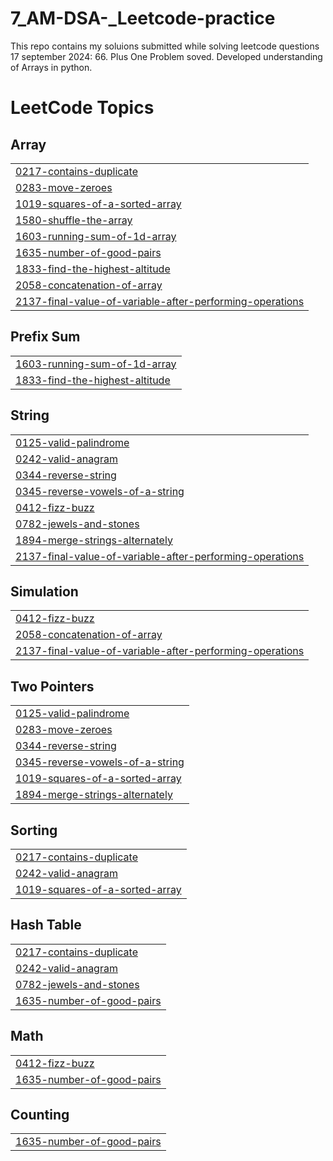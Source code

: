 # 7_AM-DSA-_Leetcode-practice
This repo contains my soluions submitted while solving leetcode questions
17 september 2024: 66. Plus One Problem soved.
Developed understanding of Arrays in python.

<!---LeetCode Topics Start-->
# LeetCode Topics
## Array
|  |
| ------- |
| [0217-contains-duplicate](https://github.com/iubaidrmn/7_AM-DSA-_Leetcode-practice/tree/master/0217-contains-duplicate) |
| [0283-move-zeroes](https://github.com/iubaidrmn/7_AM-DSA-_Leetcode-practice/tree/master/0283-move-zeroes) |
| [1019-squares-of-a-sorted-array](https://github.com/iubaidrmn/7_AM-DSA-_Leetcode-practice/tree/master/1019-squares-of-a-sorted-array) |
| [1580-shuffle-the-array](https://github.com/iubaidrmn/7_AM-DSA-_Leetcode-practice/tree/master/1580-shuffle-the-array) |
| [1603-running-sum-of-1d-array](https://github.com/iubaidrmn/7_AM-DSA-_Leetcode-practice/tree/master/1603-running-sum-of-1d-array) |
| [1635-number-of-good-pairs](https://github.com/iubaidrmn/7_AM-DSA-_Leetcode-practice/tree/master/1635-number-of-good-pairs) |
| [1833-find-the-highest-altitude](https://github.com/iubaidrmn/7_AM-DSA-_Leetcode-practice/tree/master/1833-find-the-highest-altitude) |
| [2058-concatenation-of-array](https://github.com/iubaidrmn/7_AM-DSA-_Leetcode-practice/tree/master/2058-concatenation-of-array) |
| [2137-final-value-of-variable-after-performing-operations](https://github.com/iubaidrmn/7_AM-DSA-_Leetcode-practice/tree/master/2137-final-value-of-variable-after-performing-operations) |
## Prefix Sum
|  |
| ------- |
| [1603-running-sum-of-1d-array](https://github.com/iubaidrmn/7_AM-DSA-_Leetcode-practice/tree/master/1603-running-sum-of-1d-array) |
| [1833-find-the-highest-altitude](https://github.com/iubaidrmn/7_AM-DSA-_Leetcode-practice/tree/master/1833-find-the-highest-altitude) |
## String
|  |
| ------- |
| [0125-valid-palindrome](https://github.com/iubaidrmn/7_AM-DSA-_Leetcode-practice/tree/master/0125-valid-palindrome) |
| [0242-valid-anagram](https://github.com/iubaidrmn/7_AM-DSA-_Leetcode-practice/tree/master/0242-valid-anagram) |
| [0344-reverse-string](https://github.com/iubaidrmn/7_AM-DSA-_Leetcode-practice/tree/master/0344-reverse-string) |
| [0345-reverse-vowels-of-a-string](https://github.com/iubaidrmn/7_AM-DSA-_Leetcode-practice/tree/master/0345-reverse-vowels-of-a-string) |
| [0412-fizz-buzz](https://github.com/iubaidrmn/7_AM-DSA-_Leetcode-practice/tree/master/0412-fizz-buzz) |
| [0782-jewels-and-stones](https://github.com/iubaidrmn/7_AM-DSA-_Leetcode-practice/tree/master/0782-jewels-and-stones) |
| [1894-merge-strings-alternately](https://github.com/iubaidrmn/7_AM-DSA-_Leetcode-practice/tree/master/1894-merge-strings-alternately) |
| [2137-final-value-of-variable-after-performing-operations](https://github.com/iubaidrmn/7_AM-DSA-_Leetcode-practice/tree/master/2137-final-value-of-variable-after-performing-operations) |
## Simulation
|  |
| ------- |
| [0412-fizz-buzz](https://github.com/iubaidrmn/7_AM-DSA-_Leetcode-practice/tree/master/0412-fizz-buzz) |
| [2058-concatenation-of-array](https://github.com/iubaidrmn/7_AM-DSA-_Leetcode-practice/tree/master/2058-concatenation-of-array) |
| [2137-final-value-of-variable-after-performing-operations](https://github.com/iubaidrmn/7_AM-DSA-_Leetcode-practice/tree/master/2137-final-value-of-variable-after-performing-operations) |
## Two Pointers
|  |
| ------- |
| [0125-valid-palindrome](https://github.com/iubaidrmn/7_AM-DSA-_Leetcode-practice/tree/master/0125-valid-palindrome) |
| [0283-move-zeroes](https://github.com/iubaidrmn/7_AM-DSA-_Leetcode-practice/tree/master/0283-move-zeroes) |
| [0344-reverse-string](https://github.com/iubaidrmn/7_AM-DSA-_Leetcode-practice/tree/master/0344-reverse-string) |
| [0345-reverse-vowels-of-a-string](https://github.com/iubaidrmn/7_AM-DSA-_Leetcode-practice/tree/master/0345-reverse-vowels-of-a-string) |
| [1019-squares-of-a-sorted-array](https://github.com/iubaidrmn/7_AM-DSA-_Leetcode-practice/tree/master/1019-squares-of-a-sorted-array) |
| [1894-merge-strings-alternately](https://github.com/iubaidrmn/7_AM-DSA-_Leetcode-practice/tree/master/1894-merge-strings-alternately) |
## Sorting
|  |
| ------- |
| [0217-contains-duplicate](https://github.com/iubaidrmn/7_AM-DSA-_Leetcode-practice/tree/master/0217-contains-duplicate) |
| [0242-valid-anagram](https://github.com/iubaidrmn/7_AM-DSA-_Leetcode-practice/tree/master/0242-valid-anagram) |
| [1019-squares-of-a-sorted-array](https://github.com/iubaidrmn/7_AM-DSA-_Leetcode-practice/tree/master/1019-squares-of-a-sorted-array) |
## Hash Table
|  |
| ------- |
| [0217-contains-duplicate](https://github.com/iubaidrmn/7_AM-DSA-_Leetcode-practice/tree/master/0217-contains-duplicate) |
| [0242-valid-anagram](https://github.com/iubaidrmn/7_AM-DSA-_Leetcode-practice/tree/master/0242-valid-anagram) |
| [0782-jewels-and-stones](https://github.com/iubaidrmn/7_AM-DSA-_Leetcode-practice/tree/master/0782-jewels-and-stones) |
| [1635-number-of-good-pairs](https://github.com/iubaidrmn/7_AM-DSA-_Leetcode-practice/tree/master/1635-number-of-good-pairs) |
## Math
|  |
| ------- |
| [0412-fizz-buzz](https://github.com/iubaidrmn/7_AM-DSA-_Leetcode-practice/tree/master/0412-fizz-buzz) |
| [1635-number-of-good-pairs](https://github.com/iubaidrmn/7_AM-DSA-_Leetcode-practice/tree/master/1635-number-of-good-pairs) |
## Counting
|  |
| ------- |
| [1635-number-of-good-pairs](https://github.com/iubaidrmn/7_AM-DSA-_Leetcode-practice/tree/master/1635-number-of-good-pairs) |
<!---LeetCode Topics End-->